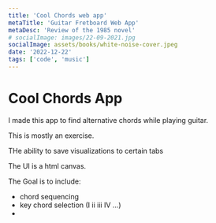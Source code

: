 ```yaml
---
title: 'Cool Chords web app'
metaTitle: 'Guitar Fretboard Web App'
metaDesc: 'Review of the 1985 novel'
# socialImage: images/22-09-2021.jpg
socialImage: assets/books/white-noise-cover.jpeg
date: '2022-12-22'
tags: ['code', 'music']
---
```


# Cool Chords App

I made this app to find alternative chords while playing guitar.

This is mostly an exercise.

THe ability to save visualizations to certain tabs

The UI is a html canvas.

The Goal is to include:
- chord sequencing
- key chord selection (I ii iii IV ...)
- 

